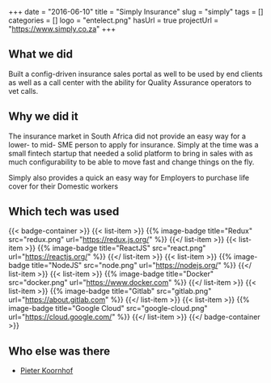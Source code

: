 +++ 
date = "2016-06-10"
title = "Simply Insurance"
slug = "simply" 
tags = []
categories = []
logo = "entelect.png"
hasUrl = true
projectUrl = "https://www.simply.co.za"
+++
## What we did
Built a config-driven insurance sales portal as well to be used by end clients as well as a call center with the ability for Quality Assurance operators to vet calls.

## Why we did it
The insurance market in South Africa did not provide an easy way for a lower- to mid- SME person to apply for insurance. Simply at the time was a small fintech startup that needed a solid platform to bring in sales with as much configurability to be able to move fast and change things on the fly.

Simply also provides a quick an easy way for Employers to purchase life cover for their Domestic workers

## Which tech was used

{{< badge-container >}}
  {{< list-item >}}
    {{% image-badge title="Redux" src="redux.png" url="https://redux.js.org/" %}}
  {{</ list-item >}}
  {{< list-item >}}
    {{% image-badge title="ReactJS" src="react.png" url="https://reactjs.org/" %}}
  {{</ list-item >}}
  {{< list-item >}}
    {{% image-badge title="NodeJS" src="node.png" url="https://nodejs.org/" %}}
  {{</ list-item >}}
  {{< list-item >}}
    {{% image-badge title="Docker" src="docker.png" url="https://www.docker.com" %}}
  {{</ list-item >}}
  {{< list-item >}}
    {{% image-badge title="Gitlab" src="gitlab.png" url="https://about.gitlab.com" %}}
  {{</ list-item >}}
  {{< list-item >}}
    {{% image-badge title="Google Cloud" src="google-cloud.png" url="https://cloud.google.com/" %}}
  {{</ list-item >}}
{{</ badge-container >}}

## Who else was there
* [Pieter Koornhof](https://www.linkedin.com/in/pieterkoornhof/)
